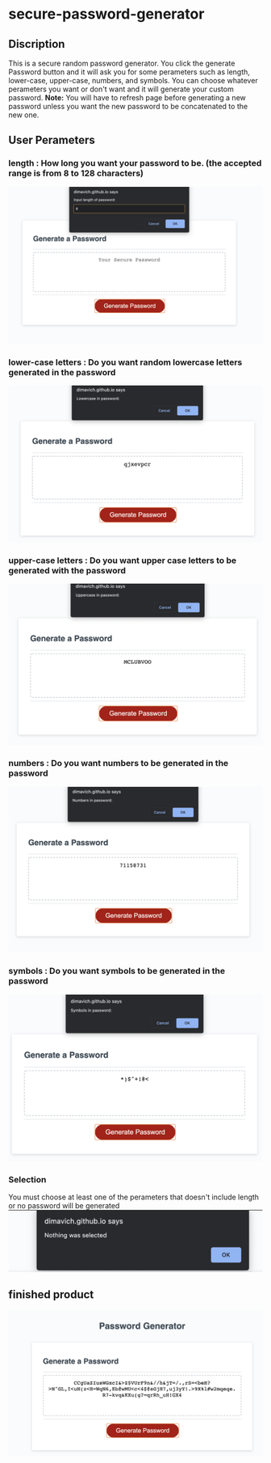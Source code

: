 # secure-password-generator

## Discription 

This is a secure random password generator.
You click the generate Password button and it will ask you for some perameters such as length, lower-case, upper-case, numbers, and symbols.
You can choose whatever perameters you want or don't want and it will generate your custom password.
**Note:** You will have to refresh page before generating a new password unless you want the new password to be concatenated to the new one.



## User Perameters

### length : How long you want your password to be. (the accepted range is from 8 to 128 characters)
![](./Assets/length.png)
### lower-case letters : Do you want random lowercase letters generated in the password 
![](Assets/lower.png)
### upper-case letters : Do you want upper case letters to be generated with the password
![](Assets/upper.png)
### numbers : Do you want numbers to be generated in the password
![](Assets/numbers.png)
### symbols : Do you want symbols to be generated in the password 
![](Assets/symbols.png)

### Selection 

You must choose at least one of the perameters that doesn't include length or no password will be generated
![](Assets/nothing.png)

## finished product

![](Assets/finished.png)